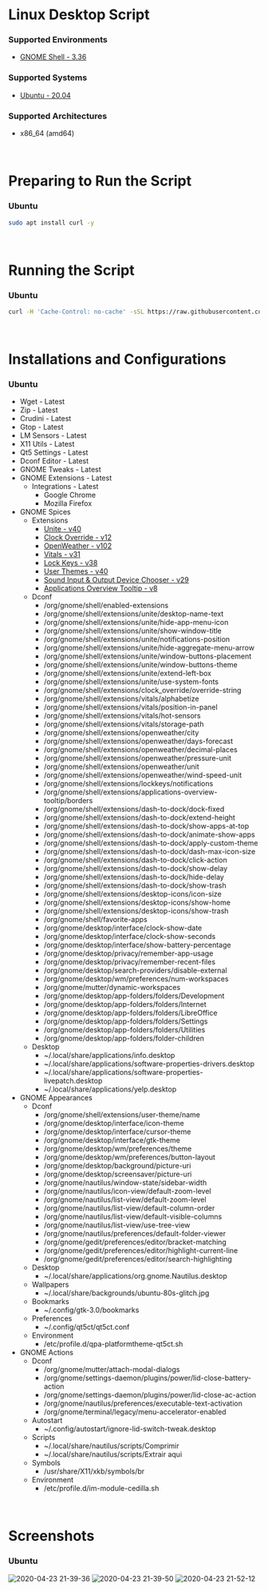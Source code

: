 # Linux Desktop Script

### Supported Environments
* [GNOME Shell - 3.36](https://www.gnome.org/)

### Supported Systems
* [Ubuntu - 20.04](https://ubuntu.com/)

### Supported Architectures
* x86_64 (amd64)

<br/>

# Preparing to Run the Script

### Ubuntu
```bash
sudo apt install curl -y
```

<br/>

# Running the Script

### Ubuntu
```bash
curl -H 'Cache-Control: no-cache' -sSL https://raw.githubusercontent.com/daniloancilotto/linux-desktop-script/master/linux-desktop-ubuntu.sh | bash
```

<br/>

# Installations and Configurations

### Ubuntu
* Wget - Latest
* Zip - Latest
* Crudini - Latest
* Gtop - Latest
* LM Sensors - Latest
* X11 Utils - Latest
* Qt5 Settings - Latest
* Dconf Editor - Latest
* GNOME Tweaks - Latest
* GNOME Extensions - Latest
  * Integrations - Latest
    * Google Chrome
    * Mozilla Firefox
* GNOME Spices 
  * Extensions
    * [Unite - v40](https://extensions.gnome.org/extension/1287/unite/)
    * [Clock Override - v12](https://extensions.gnome.org/extension/1206/clock-override/)
    * [OpenWeather - v102](https://extensions.gnome.org/extension/750/openweather/)
    * [Vitals - v31](https://extensions.gnome.org/extension/1460/vitals/)
    * [Lock Keys - v38](https://extensions.gnome.org/extension/36/lock-keys/)
    * [User Themes - v40](https://extensions.gnome.org/extension/19/user-themes/)
    * [Sound Input & Output Device Chooser - v29](https://extensions.gnome.org/extension/906/sound-output-device-chooser/)
    * [Applications Overview Tooltip - v8](https://extensions.gnome.org/extension/1071/applications-overview-tooltip/)
  * Dconf
    * /org/gnome/shell/enabled-extensions
    * /org/gnome/shell/extensions/unite/desktop-name-text
    * /org/gnome/shell/extensions/unite/hide-app-menu-icon
    * /org/gnome/shell/extensions/unite/show-window-title
    * /org/gnome/shell/extensions/unite/notifications-position
    * /org/gnome/shell/extensions/unite/hide-aggregate-menu-arrow
    * /org/gnome/shell/extensions/unite/window-buttons-placement
    * /org/gnome/shell/extensions/unite/window-buttons-theme
    * /org/gnome/shell/extensions/unite/extend-left-box
    * /org/gnome/shell/extensions/unite/use-system-fonts
    * /org/gnome/shell/extensions/clock_override/override-string
    * /org/gnome/shell/extensions/vitals/alphabetize
    * /org/gnome/shell/extensions/vitals/position-in-panel
    * /org/gnome/shell/extensions/vitals/hot-sensors
    * /org/gnome/shell/extensions/vitals/storage-path
    * /org/gnome/shell/extensions/openweather/city
    * /org/gnome/shell/extensions/openweather/days-forecast
    * /org/gnome/shell/extensions/openweather/decimal-places
    * /org/gnome/shell/extensions/openweather/pressure-unit
    * /org/gnome/shell/extensions/openweather/unit
    * /org/gnome/shell/extensions/openweather/wind-speed-unit
    * /org/gnome/shell/extensions/lockkeys/notifications
    * /org/gnome/shell/extensions/applications-overview-tooltip/borders
    * /org/gnome/shell/extensions/dash-to-dock/dock-fixed
    * /org/gnome/shell/extensions/dash-to-dock/extend-height
    * /org/gnome/shell/extensions/dash-to-dock/show-apps-at-top
    * /org/gnome/shell/extensions/dash-to-dock/animate-show-apps
    * /org/gnome/shell/extensions/dash-to-dock/apply-custom-theme
    * /org/gnome/shell/extensions/dash-to-dock/dash-max-icon-size
    * /org/gnome/shell/extensions/dash-to-dock/click-action
    * /org/gnome/shell/extensions/dash-to-dock/show-delay
    * /org/gnome/shell/extensions/dash-to-dock/hide-delay
    * /org/gnome/shell/extensions/dash-to-dock/show-trash
    * /org/gnome/shell/extensions/desktop-icons/icon-size
    * /org/gnome/shell/extensions/desktop-icons/show-home
    * /org/gnome/shell/extensions/desktop-icons/show-trash
    * /org/gnome/shell/favorite-apps
    * /org/gnome/desktop/interface/clock-show-date
    * /org/gnome/desktop/interface/clock-show-seconds
    * /org/gnome/desktop/interface/show-battery-percentage
    * /org/gnome/desktop/privacy/remember-app-usage
    * /org/gnome/desktop/privacy/remember-recent-files
    * /org/gnome/desktop/search-providers/disable-external
    * /org/gnome/desktop/wm/preferences/num-workspaces
    * /org/gnome/mutter/dynamic-workspaces
    * /org/gnome/desktop/app-folders/folders/Development
    * /org/gnome/desktop/app-folders/folders/Internet
    * /org/gnome/desktop/app-folders/folders/LibreOffice
    * /org/gnome/desktop/app-folders/folders/Settings
    * /org/gnome/desktop/app-folders/folders/Utilities
    * /org/gnome/desktop/app-folders/folder-children
  * Desktop
    * ~/.local/share/applications/info.desktop
    * ~/.local/share/applications/software-properties-drivers.desktop
    * ~/.local/share/applications/software-properties-livepatch.desktop
    * ~/.local/share/applications/yelp.desktop
* GNOME Appearances
  * Dconf
    * /org/gnome/shell/extensions/user-theme/name
    * /org/gnome/desktop/interface/icon-theme
    * /org/gnome/desktop/interface/cursor-theme
    * /org/gnome/desktop/interface/gtk-theme
    * /org/gnome/desktop/wm/preferences/theme
    * /org/gnome/desktop/wm/preferences/button-layout
    * /org/gnome/desktop/background/picture-uri
    * /org/gnome/desktop/screensaver/picture-uri
    * /org/gnome/nautilus/window-state/sidebar-width
    * /org/gnome/nautilus/icon-view/default-zoom-level
    * /org/gnome/nautilus/list-view/default-zoom-level
    * /org/gnome/nautilus/list-view/default-column-order
    * /org/gnome/nautilus/list-view/default-visible-columns
    * /org/gnome/nautilus/list-view/use-tree-view
    * /org/gnome/nautilus/preferences/default-folder-viewer
    * /org/gnome/gedit/preferences/editor/bracket-matching
    * /org/gnome/gedit/preferences/editor/highlight-current-line
    * /org/gnome/gedit/preferences/editor/search-highlighting
  * Desktop
    * ~/.local/share/applications/org.gnome.Nautilus.desktop
  * Wallpapers
    * ~/.local/share/backgrounds/ubuntu-80s-glitch.jpg
  * Bookmarks
    * ~/.config/gtk-3.0/bookmarks
  * Preferences
    * ~/.config/qt5ct/qt5ct.conf
  * Environment
    * /etc/profile.d/qpa-platformtheme-qt5ct.sh
* GNOME Actions
  * Dconf
    * /org/gnome/mutter/attach-modal-dialogs
    * /org/gnome/settings-daemon/plugins/power/lid-close-battery-action
    * /org/gnome/settings-daemon/plugins/power/lid-close-ac-action
    * /org/gnome/nautilus/preferences/executable-text-activation
    * /org/gnome/terminal/legacy/menu-accelerator-enabled
  * Autostart
    * ~/.config/autostart/ignore-lid-switch-tweak.desktop
  * Scripts
    * ~/.local/share/nautilus/scripts/Comprimir
    * ~/.local/share/nautilus/scripts/Extrair aqui
  * Symbols
    * /usr/share/X11/xkb/symbols/br
  * Environment
    * /etc/profile.d/im-module-cedilla.sh

<br/>

# Screenshots

### Ubuntu
![2020-04-23 21-39-36](https://user-images.githubusercontent.com/29760411/80163261-ff754a00-85ab-11ea-807c-3b3247ab1491.png)
![2020-04-23 21-39-50](https://user-images.githubusercontent.com/29760411/80163264-00a67700-85ac-11ea-9ee5-17345bb6b485.png)
![2020-04-23 21-52-12](https://user-images.githubusercontent.com/29760411/80163534-d608ee00-85ac-11ea-8d63-1d385c4ed6ef.png)